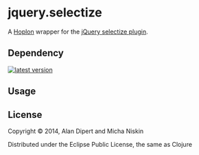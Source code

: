 # jquery.selectize

A [Hoplon][hoplon] wrapper for the [jQuery selectize plugin][3].

## Dependency

[![latest version][2]][1]

## Usage


## License

Copyright © 2014, Alan Dipert and Micha Niskin

Distributed under the Eclipse Public License, the same as Clojure

[hoplon]: http://hoplon.io
[javelin]: https://github.com/tailrecursion/javelin
[1]: https://clojars.org/io.hoplon/jquery.selectize
[2]: https://clojars.org/io.hoplon/jquery.selectize/latest-version.svg?cache=2
[3]: http://brianreavis.github.io/selectize.js/
